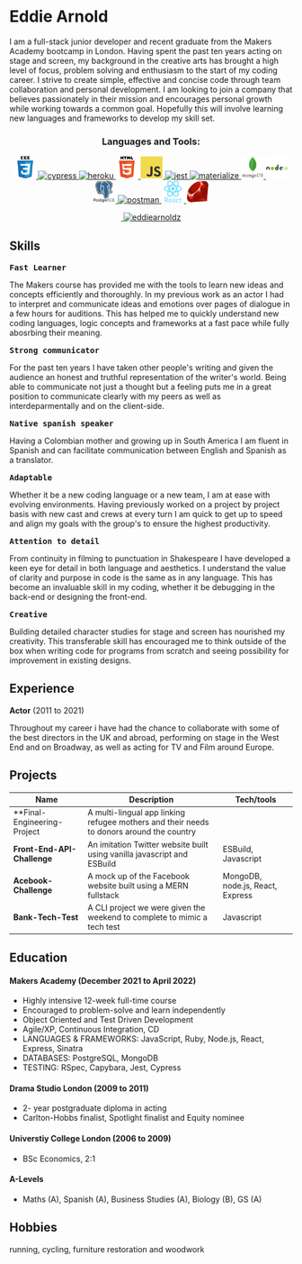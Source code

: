 # Eddie Arnold

  I am a full-stack junior developer and recent graduate from the Makers Academy bootcamp in London. Having spent the past ten years acting on stage and screen, my background in the creative arts has brought a high level of focus, problem solving and enthusiasm to the start of my coding career. I strive to create simple, effective and concise code through team collaboration and personal development. I am looking to join a company that believes passionately in their mission and encourages personal growth while working towards a common goal. Hopefully this will involve learning new languages and frameworks to develop my skill set.
  
  <h3 align="center">Languages and Tools:</h3>
<p align="center"> <a href="https://www.w3schools.com/css/" target="_blank" rel="noreferrer"> <img src="https://raw.githubusercontent.com/devicons/devicon/master/icons/css3/css3-original-wordmark.svg" alt="css3" width="40" height="40"/> </a> <a href="https://www.cypress.io" target="_blank" rel="noreferrer"> <img src="https://raw.githubusercontent.com/simple-icons/simple-icons/6e46ec1fc23b60c8fd0d2f2ff46db82e16dbd75f/icons/cypress.svg" alt="cypress" width="40" height="40"/> </a> <a href="https://heroku.com" target="_blank" rel="noreferrer"> <img src="https://www.vectorlogo.zone/logos/heroku/heroku-icon.svg" alt="heroku" width="40" height="40"/> </a> <a href="https://www.w3.org/html/" target="_blank" rel="noreferrer"> <img src="https://raw.githubusercontent.com/devicons/devicon/master/icons/html5/html5-original-wordmark.svg" alt="html5" width="40" height="40"/> </a> <a href="https://developer.mozilla.org/en-US/docs/Web/JavaScript" target="_blank" rel="noreferrer"> <img src="https://raw.githubusercontent.com/devicons/devicon/master/icons/javascript/javascript-original.svg" alt="javascript" width="40" height="40"/> </a> <a href="https://jestjs.io" target="_blank" rel="noreferrer"> <img src="https://www.vectorlogo.zone/logos/jestjsio/jestjsio-icon.svg" alt="jest" width="40" height="40"/> </a> <a href="https://materializecss.com/" target="_blank" rel="noreferrer"> <img src="https://raw.githubusercontent.com/prplx/svg-logos/5585531d45d294869c4eaab4d7cf2e9c167710a9/svg/materialize.svg" alt="materialize" width="40" height="40"/> </a> <a href="https://www.mongodb.com/" target="_blank" rel="noreferrer"> <img src="https://raw.githubusercontent.com/devicons/devicon/master/icons/mongodb/mongodb-original-wordmark.svg" alt="mongodb" width="40" height="40"/> </a> <a href="https://nodejs.org" target="_blank" rel="noreferrer"> <img src="https://raw.githubusercontent.com/devicons/devicon/master/icons/nodejs/nodejs-original-wordmark.svg" alt="nodejs" width="40" height="40"/> </a> <a href="https://www.postgresql.org" target="_blank" rel="noreferrer"> <img src="https://raw.githubusercontent.com/devicons/devicon/master/icons/postgresql/postgresql-original-wordmark.svg" alt="postgresql" width="40" height="40"/> </a> <a href="https://postman.com" target="_blank" rel="noreferrer"> <img src="https://www.vectorlogo.zone/logos/getpostman/getpostman-icon.svg" alt="postman" width="40" height="40"/> </a> <a href="https://reactjs.org/" target="_blank" rel="noreferrer"> <img src="https://raw.githubusercontent.com/devicons/devicon/master/icons/react/react-original-wordmark.svg" alt="react" width="40" height="40"/> </a> <a href="https://www.ruby-lang.org/en/" target="_blank" rel="noreferrer"> <img src="https://raw.githubusercontent.com/devicons/devicon/master/icons/ruby/ruby-original.svg" alt="ruby" width="40" height="40"/> </a> </p>

<a href="#"><p align="center">&nbsp;<img src="https://github-readme-stats.vercel.app/api?username=eddiearnoldz&show_icons=true&locale=en" alt="eddiearnoldz" /></p></a>

## Skills
<kbd>**Fast Learner**</kbd>

The Makers course has provided me with the tools to learn new ideas and concepts efficiently and thoroughly. In my previous work as an actor I had to interpret and communicate ideas and emotions over pages of dialogue in a few hours for auditions. This has helped me to quickly understand new coding languages, logic concepts and frameworks at a fast pace while fully abosrbing their meaning.

<kbd>**Strong communicator**</kbd>

For the past ten years I have taken other people's writing and given the audience an honest and truthful representation of the writer's world. Being able to communicate not just a thought but a feeling puts me in a great position to communicate clearly with my peers as well as interdeparmentally and on the client-side.

<kbd>**Native spanish speaker**</kbd>

Having a Colombian mother and growing up in South America I am fluent in Spanish and can facilitate communication between English and Spanish as a translator.

<kbd>**Adaptable**</kbd>

Whether it be a new coding language or a new team, I am at ease with evolving environments. Having previously worked on a project by project basis with new cast and crews at every turn I am quick to get up to speed and align my goals with the group's to ensure the highest productivity.

<kbd>**Attention to detail**</kbd>

From continuity in filming to punctuation in Shakespeare I have developed a keen eye for detail in both language and aesthetics. I understand the value of clarity and purpose in code is the same as in any language. This has become an invaluable skill in my coding, whether it be debugging in the back-end or designing the front-end.

<kbd>**Creative**</kbd>

Building detailed character studies for stage and screen has nourished my creativity. This transferable skill has encouraged me to think outside of the box when writing code for programs from scratch and seeing possibility for improvement in existing designs. 

## Experience

**Actor** (2011 to 2021)

Throughout my career i have had the chance to collaborate with some of the best directors in the UK and abroad, performing on stage in the West End and on Broadway, as well as acting for TV and Film around Europe.

## Projects

| Name                         | Description       | Tech/tools        |
| ---------------------------- | ----------------- | ----------------- |
| **Final-Engineering-Project  | A multi-lingual app linking refugee mothers and their needs to donors around the country       |
| **Front-End-API-Challenge**  | An imitation Twitter website built using vanilla javascript and ESBuild | ESBuild, Javascript    |
| **Acebook-Challenge**        | A mock up of the Facebook website built using a MERN fullstack | MongoDB, node.js, React, Express  |
| **Bank-Tech-Test**           | A CLI project we were given the weekend to complete to mimic a tech test | Javascript            |

## Education

#### Makers Academy (December 2021 to April 2022)
- Highly intensive 12-week full-time course
- Encouraged to problem-solve and learn independently
- Object Oriented and Test Driven Development
- Agile/XP, Continuous Integration, CD
- LANGUAGES & FRAMEWORKS: JavaScript, Ruby, Node.js, React, Express, Sinatra
- DATABASES: PostgreSQL, MongoDB
- TESTING: RSpec, Capybara, Jest, Cypress

#### Drama Studio London (2009 to 2011)
- 2- year postgraduate diploma in acting
- Carlton-Hobbs finalist, Spotlight finalist and Equity nominee

#### Universtiy College London (2006 to 2009)
- BSc Economics, 2:1

#### A-Levels
- Maths (A), Spanish (A), Business Studies (A), Biology (B), GS (A)

## Hobbies
running, cycling, furniture restoration and woodwork

